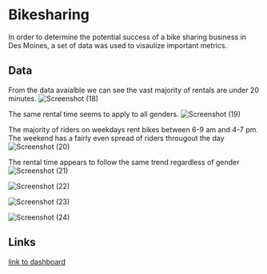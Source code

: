 
# Bikesharing
In order to determine the potential success of a bike sharing business in Des Moines, a set of data was used to visaulize important metrics.

## Data
From the data avaialble we can see the vast majority of rentals are under 20 minutes. 
![Screenshot (18)](https://user-images.githubusercontent.com/81697076/127787930-9df4effa-ebb9-4851-9b6e-f28690864691.png)

The same rental time seems to apply to all genders.
![Screenshot (19)](https://user-images.githubusercontent.com/81697076/127787934-4c8937d7-a196-43a7-974d-f5122da4ae79.png)

The majority of riders on weekdays rent bikes between 6-9 am and 4-7 pm. The weekend has a fairly even spread of riders througout the day
![Screenshot (20)](https://user-images.githubusercontent.com/81697076/127787936-46a96a9b-5a46-4405-b109-f6c6d33bc985.png)

The rental time appears to follow the same trend regardless of gender 
![Screenshot (21)](https://user-images.githubusercontent.com/81697076/127787938-784eed3c-ed00-4f29-85b2-dd99adacde10.png)

![Screenshot (22)](https://user-images.githubusercontent.com/81697076/127787939-3323a4a5-1102-4c3b-9872-4c3ed2249573.png)

![Screenshot (23)](https://user-images.githubusercontent.com/81697076/127787940-97adecac-f210-4857-aa75-3624a47a79cd.png)

![Screenshot (24)](https://user-images.githubusercontent.com/81697076/127787943-3deb8fd8-bf1c-4dcb-bbbd-a76de22f2ba9.png)


## Links
[link to dashboard](https://public.tableau.com/app/profile/christopher.eife/viz/Challenge_16278519073640/Story1?publish=yes)
